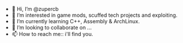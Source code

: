 - 👋 Hi, I’m @zupercb
- 👀 I’m interested in game mods, scuffed tech projects and exploiting.
- 🌱 I’m currently learning C++, Assembly & ArchLinux.
- 💞️ I’m looking to collaborate on ...
- 📫 How to reach me:: i'll find you.

<!---
zupercb/zupercb is a ✨ special ✨ repository because its `README.md` (this file) appears on your GitHub profile.
You can click the Preview link to take a look at your changes.
--->
